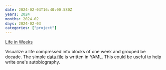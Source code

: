 ```yaml
---
date: 2024-02-03T16:40:00.580Z
years: 2024
months: 2024-02
days: 2024-02-03
categories: ["project"]
---
```

[Life in Weeks](https://busterbenson.com/life-in-weeks)

Visualize a life compressed into blocks of one week and grouped be decade. The simple [data file](https://github.com/busterbenson/notes/blob/master/_data/life-in-weeks.yml) is written in YAML. This could be useful to help write one's autobiography.
